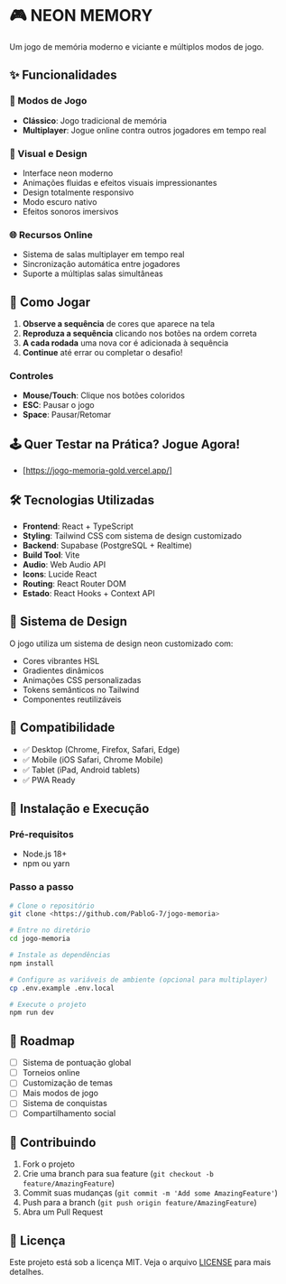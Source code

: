 # 🎮 NEON MEMORY

Um jogo de memória moderno e viciante e múltiplos modos de jogo.

## ✨ Funcionalidades

### 🎯 Modos de Jogo
- **Clássico**: Jogo tradicional de memória
- **Multiplayer**: Jogue online contra outros jogadores em tempo real

### 🎨 Visual e Design
- Interface neon moderno
- Animações fluidas e efeitos visuais impressionantes
- Design totalmente responsivo
- Modo escuro nativo
- Efeitos sonoros imersivos

### 🌐 Recursos Online
- Sistema de salas multiplayer em tempo real
- Sincronização automática entre jogadores
- Suporte a múltiplas salas simultâneas

## 🚀 Como Jogar

1. **Observe a sequência** de cores que aparece na tela
2. **Reproduza a sequência** clicando nos botões na ordem correta
3. **A cada rodada** uma nova cor é adicionada à sequência
4. **Continue** até errar ou completar o desafio!

### Controles
- **Mouse/Touch**: Clique nos botões coloridos
- **ESC**: Pausar o jogo
- **Space**: Pausar/Retomar

## 🕹 Quer Testar na Prática? Jogue Agora! 
- [https://jogo-memoria-gold.vercel.app/]

## 🛠️ Tecnologias Utilizadas

- **Frontend**: React + TypeScript
- **Styling**: Tailwind CSS com sistema de design customizado
- **Backend**: Supabase (PostgreSQL + Realtime)
- **Build Tool**: Vite
- **Audio**: Web Audio API
- **Icons**: Lucide React
- **Routing**: React Router DOM
- **Estado**: React Hooks + Context API

## 🎨 Sistema de Design

O jogo utiliza um sistema de design neon customizado com:
- Cores vibrantes HSL
- Gradientes dinâmicos
- Animações CSS personalizadas
- Tokens semânticos no Tailwind
- Componentes reutilizáveis

## 📱 Compatibilidade

- ✅ Desktop (Chrome, Firefox, Safari, Edge)
- ✅ Mobile (iOS Safari, Chrome Mobile)
- ✅ Tablet (iPad, Android tablets)
- ✅ PWA Ready

## 🚀 Instalação e Execução

### Pré-requisitos
- Node.js 18+ 
- npm ou yarn

### Passo a passo

```bash
# Clone o repositório
git clone <https://github.com/PabloG-7/jogo-memoria>

# Entre no diretório
cd jogo-memoria

# Instale as dependências
npm install

# Configure as variáveis de ambiente (opcional para multiplayer)
cp .env.example .env.local

# Execute o projeto
npm run dev
```

## 🎯 Roadmap

- [ ] Sistema de pontuação global
- [ ] Torneios online
- [ ] Customização de temas
- [ ] Mais modos de jogo
- [ ] Sistema de conquistas
- [ ] Compartilhamento social

## 🤝 Contribuindo

1. Fork o projeto
2. Crie uma branch para sua feature (`git checkout -b feature/AmazingFeature`)
3. Commit suas mudanças (`git commit -m 'Add some AmazingFeature'`)
4. Push para a branch (`git push origin feature/AmazingFeature`)
5. Abra um Pull Request

## 📄 Licença

Este projeto está sob a licença MIT. Veja o arquivo [LICENSE](LICENSE) para mais detalhes.
